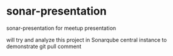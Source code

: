 # sonar-presentation
sonar-presentation for meetup presentation

will try and analyze this project in Sonarqube central instance to demonstrate git pull comment
